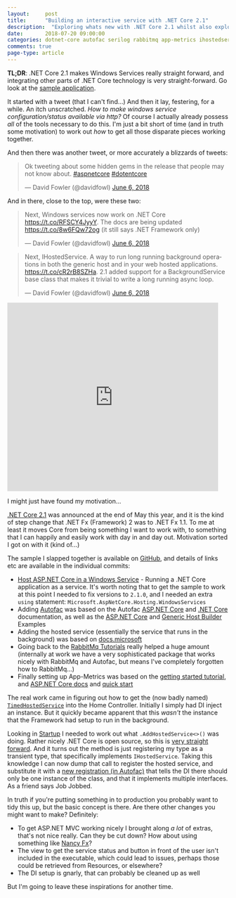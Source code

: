 ```yaml
---
layout: 	post
title:  	"Building an interactive service with .NET Core 2.1"
description:  "Exploring whats new with .NET Core 2.1 whilst also exploring how to make services a bit friendlier"
date:   	2018-07-20 09:00:00
categories: dotnet-core autofac serilog rabbitmq app-metrics ihostedservice http
comments: true
page-type: article
---
```


**TL;DR**: .NET Core 2.1 makes Windows Services really straight forward, and integrating other parts of .NET Core technology is very straight-forward. Go look at the [sample application](https://github.com/steve-codemunkies/ServiceHttpConfig).

It started with a tweet (that I can't find...) And then it lay, festering, for a while. An itch unscratched. _How to make windows service configuration/status available via http?_ Of course I actually already possess _all_ of the tools necessary to do this. I'm just a bit short of time (and in truth some motivation) to work out _how_ to get all those disparate pieces working together.

And then there was another tweet, or more accurately a blizzards of tweets:

<blockquote class="twitter-tweet" data-lang="en"><p lang="en" dir="ltr">Ok tweeting about some hidden gems in the release that people may not know about. <a href="https://twitter.com/hashtag/aspnetcore?src=hash&amp;ref_src=twsrc%5Etfw">#aspnetcore</a> <a href="https://twitter.com/hashtag/dotentcore?src=hash&amp;ref_src=twsrc%5Etfw">#dotentcore</a></p>&mdash; David Fowler (@davidfowl) <a href="https://twitter.com/davidfowl/status/1004232622845804544?ref_src=twsrc%5Etfw">June 6, 2018</a></blockquote>
<script async src="https://platform.twitter.com/widgets.js" charset="utf-8"></script>

And in there, close to the top, were these two:

<blockquote class="twitter-tweet" data-conversation="none" data-lang="en"><p lang="en" dir="ltr">Next, Windows services now work on .NET Core <a href="https://t.co/RFSCY4JyyY">https://t.co/RFSCY4JyyY</a>. The docs are being updated <a href="https://t.co/8w6FQw72og">https://t.co/8w6FQw72og</a> (it still says .NET Framework only)</p>&mdash; David Fowler (@davidfowl) <a href="https://twitter.com/davidfowl/status/1004233944085118976?ref_src=twsrc%5Etfw">June 6, 2018</a></blockquote>
<script async src="https://platform.twitter.com/widgets.js" charset="utf-8"></script>

<blockquote class="twitter-tweet" data-conversation="none" data-lang="en"><p lang="en" dir="ltr">Next, IHostedService. A way to run long running background operations in both the generic host and in your web hosted applications. <a href="https://t.co/cR2rB8SZHa">https://t.co/cR2rB8SZHa</a>. 2.1 added support for a BackgroundService base class that makes it trivial to write a long running async loop.</p>&mdash; David Fowler (@davidfowl) <a href="https://twitter.com/davidfowl/status/1004233301823852544?ref_src=twsrc%5Etfw">June 6, 2018</a></blockquote>
<script async src="https://platform.twitter.com/widgets.js" charset="utf-8"></script>

<iframe src="https://giphy.com/embed/l4KhPbIIDgO3sMw0w" width="480" height="429" frameBorder="0" class="giphy-embed-right"></iframe>

I might just have found my motivation...

[.NET Core 2.1](https://blogs.msdn.microsoft.com/dotnet/2018/05/30/announcing-net-core-2-1/) was announced at the end of May this year, and it is the kind of step change that .NET Fx (Framework) 2 was to .NET Fx 1.1. To me at least it moves Core from being something I want to work with, to something that I can happily and easily work with day in and day out. Motivation sorted I got on with it (kind of...)

The sample I slapped together is available on [GitHub](https://github.com/steve-codemunkies/ServiceHttpConfig), and details of links etc are available in the individual commits:

* [Host ASP.NET Core in a Windows Service](https://docs.microsoft.com/en-us/aspnet/core/host-and-deploy/windows-service?view=aspnetcore-2.1) - Running a .NET Core application as a service. It's worth noting that to get the sample to work at this point I needed to fix versions to `2.1.0`, and I needed an extra `using` statement: `Microsoft.AspNetCore.Hosting.WindowsServices`
* Adding [Autofac](https://autofac.org/) was based on the Autofac [ASP.NET Core](https://autofaccn.readthedocs.io/en/latest/integration/aspnetcore.html) and [.NET Core](https://autofaccn.readthedocs.io/en/latest/integration/netcore.html) documentation, as well as the [ASP.NET Core](https://github.com/autofac/Examples/tree/master/src/AspNetCoreExample) and [Generic Host Builder](https://github.com/autofac/Examples/tree/master/src/GenericHostBuilderExample) Examples
* Adding the hosted service (essentially the service that runs in the background) was based on [docs.microsoft](https://docs.microsoft.com/en-us/aspnet/core/fundamentals/host/hosted-services?view=aspnetcore-2.1#timed-background-tasks)
* Going back to the [RabbitMq Tutorials](https://www.rabbitmq.com/tutorials/tutorial-one-dotnet.html) really helped a huge amount (internally at work we have a very sophisticated package that works nicely with RabbitMq and Autofac, but means I've completely forgotten how to RabbitMq...)
* Finally setting up App-Metrics was based on the [getting started tutorial](https://www.app-metrics.io/getting-started/), and [ASP.NET Core docs](https://www.app-metrics.io/web-monitoring/aspnet-core/) and [quick start](https://www.app-metrics.io/web-monitoring/aspnet-core/quick-start/)

The real work came in figuring out how to get the (now badly named) [`TimedHostedService`](https://github.com/steve-codemunkies/ServiceHttpConfig/blob/master/ServiceApp/TimedHostedService.cs) into the Home Controller. Initially I simply had DI inject an instance. But it quickly became apparent that this _wasn't_ the instance that the Framework had setup to run in the background.

Looking in [Startup](https://github.com/steve-codemunkies/ServiceHttpConfig/blob/master/ServiceApp/Startup.cs#L23) I needed to work out what `.AddHostedService<>()` was doing. Rather nicely .NET Core is open source, so this is [very straight forward](https://github.com/aspnet/Hosting/blob/master/src/Microsoft.Extensions.Hosting.Abstractions/ServiceCollectionHostedServiceExtensions.cs). And it turns out the method is just registering my type as a transient type, that specifically implements `IHostedService`. Taking this knowledge I can now dump that call to register the hosted service, and substitute it with a [new registration (in Autofac)](https://github.com/steve-codemunkies/ServiceHttpConfig/blob/master/ServiceApp/Startup.cs#L52) that tells the DI there should only be one instance of the class, and that it implements multiple interfaces. As a friend says Job Jobbed.

In truth if you're putting something in to production you probably want to tidy this up, but the basic concept is there. Are there other changes you might want to make? Definitely:

* To get ASP.NET MVC working nicely I brought along *a lot* of extras, that's not nice really. Can they be cut down? How about using something like [Nancy Fx](http://nancyfx.org/)?
* The view to get the service status and button in front of the user isn't included in the executable, which could lead to issues, perhaps those could be retrieved from Resources, or elsewhere?
* The DI setup is gnarly, that can probably be cleaned up as well

But I'm going to leave these inspirations for another time.
